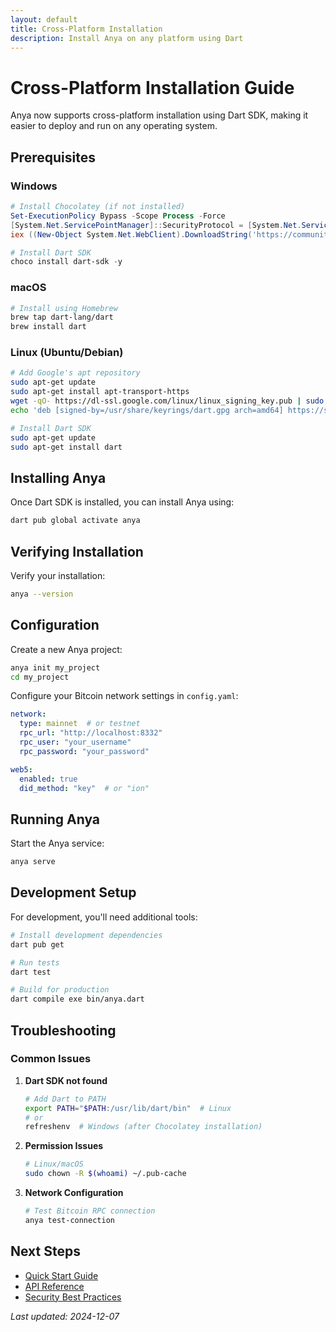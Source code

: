 ```yaml
---
layout: default
title: Cross-Platform Installation
description: Install Anya on any platform using Dart
---
```


# Cross-Platform Installation Guide

Anya now supports cross-platform installation using Dart SDK, making it easier to deploy and run on any operating system.

## Prerequisites

### Windows
```powershell
# Install Chocolatey (if not installed)
Set-ExecutionPolicy Bypass -Scope Process -Force
[System.Net.ServicePointManager]::SecurityProtocol = [System.Net.ServicePointManager]::SecurityProtocol -bor 3072
iex ((New-Object System.Net.WebClient).DownloadString('https://community.chocolatey.org/install.ps1'))

# Install Dart SDK
choco install dart-sdk -y
```

### macOS
```bash
# Install using Homebrew
brew tap dart-lang/dart
brew install dart
```

### Linux (Ubuntu/Debian)
```bash
# Add Google's apt repository
sudo apt-get update
sudo apt-get install apt-transport-https
wget -qO- https://dl-ssl.google.com/linux/linux_signing_key.pub | sudo gpg --dearmor -o /usr/share/keyrings/dart.gpg
echo 'deb [signed-by=/usr/share/keyrings/dart.gpg arch=amd64] https://storage.googleapis.com/download.dartlang.org/linux/debian stable main' | sudo tee /etc/apt/sources.list.d/dart_stable.list

# Install Dart SDK
sudo apt-get update
sudo apt-get install dart
```

## Installing Anya

Once Dart SDK is installed, you can install Anya using:

```bash
dart pub global activate anya
```

## Verifying Installation

Verify your installation:

```bash
anya --version
```

## Configuration

Create a new Anya project:

```bash
anya init my_project
cd my_project
```

Configure your Bitcoin network settings in `config.yaml`:

```yaml
network:
  type: mainnet  # or testnet
  rpc_url: "http://localhost:8332"
  rpc_user: "your_username"
  rpc_password: "your_password"

web5:
  enabled: true
  did_method: "key"  # or "ion"
```

## Running Anya

Start the Anya service:

```bash
anya serve
```

## Development Setup

For development, you'll need additional tools:

```bash
# Install development dependencies
dart pub get

# Run tests
dart test

# Build for production
dart compile exe bin/anya.dart
```

## Troubleshooting

### Common Issues

1. **Dart SDK not found**
   ```bash
   # Add Dart to PATH
   export PATH="$PATH:/usr/lib/dart/bin"  # Linux
   # or
   refreshenv  # Windows (after Chocolatey installation)
   ```

2. **Permission Issues**
   ```bash
   # Linux/macOS
   sudo chown -R $(whoami) ~/.pub-cache
   ```

3. **Network Configuration**
   ```bash
   # Test Bitcoin RPC connection
   anya test-connection
   ```

## Next Steps

- [Quick Start Guide](../getting-started/quick-start)
- [API Reference](../api/)
- [Security Best Practices](../security/)

*Last updated: 2024-12-07*
